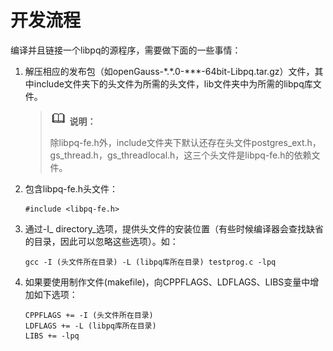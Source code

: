 # 开发流程<a name="ZH-CN_TOPIC_0000001166619840"></a>

编译并且链接一个libpq的源程序，需要做下面的一些事情：

1.  解压相应的发布包（如openGauss-\*.\*.0-\*\*\*-64bit-Libpq.tar.gz）文件，其中include文件夹下的头文件为所需的头文件，lib文件夹中为所需的libpq库文件。

    >![](public_sys-resources/icon-note.gif) **说明：** 
    >
    >除libpq-fe.h外，include文件夹下默认还存在头文件postgres\_ext.h，gs\_thread.h，gs\_threadlocal.h，这三个头文件是libpq-fe.h的依赖文件。

2.  包含libpq-fe.h头文件：

    ```
    #include <libpq-fe.h>
    ```

3.  通过-I_ directory_选项，提供头文件的安装位置（有些时候编译器会查找缺省的目录，因此可以忽略这些选项）。如：

    ```
    gcc -I (头文件所在目录) -L (libpq库所在目录) testprog.c -lpq
    ```

4.  如果要使用制作文件\(makefile\)，向CPPFLAGS、LDFLAGS、LIBS变量中增加如下选项：

    ```
    CPPFLAGS += -I (头文件所在目录)
    LDFLAGS += -L (libpq库所在目录)
    LIBS += -lpq
    ```


